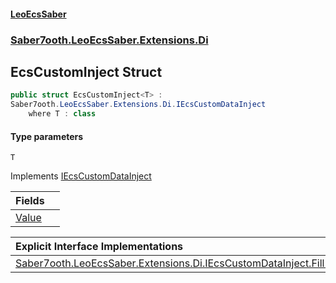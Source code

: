 #### [LeoEcsSaber](index.md 'index')
### [Saber7ooth.LeoEcsSaber.Extensions.Di](Saber7ooth.LeoEcsSaber.Extensions.Di.md 'Saber7ooth.LeoEcsSaber.Extensions.Di')

## EcsCustomInject<T> Struct

```csharp
public struct EcsCustomInject<T> :
Saber7ooth.LeoEcsSaber.Extensions.Di.IEcsCustomDataInject
    where T : class
```
#### Type parameters

<a name='Saber7ooth.LeoEcsSaber.Extensions.Di.EcsCustomInject_T_.T'></a>

`T`

Implements [IEcsCustomDataInject](IEcsCustomDataInject.md 'Saber7ooth.LeoEcsSaber.Extensions.Di.IEcsCustomDataInject')

| Fields | |
| :--- | :--- |
| [Value](EcsCustomInject_T_.Value.md 'Saber7ooth.LeoEcsSaber.Extensions.Di.EcsCustomInject<T>.Value') | |

| Explicit Interface Implementations | |
| :--- | :--- |
| [Saber7ooth.LeoEcsSaber.Extensions.Di.IEcsCustomDataInject.Fill(object[])](EcsCustomInject_T_.Saber7ooth.LeoEcsSaber.Extensions.Di.IEcsCustomDataInject.Fill(object[]).md 'Saber7ooth.LeoEcsSaber.Extensions.Di.EcsCustomInject<T>.Saber7ooth.LeoEcsSaber.Extensions.Di.IEcsCustomDataInject.Fill(object[])') | |
